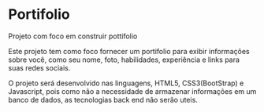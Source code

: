 # Portifolio
 Projeto com foco em construir pottifolio
 
 Este projeto tem como foco fornecer um portifolio para exibir informações sobre você, como seu nome, foto, habilidades, experiência e links para suas redes sociais.
 
 O projeto será desenvolvido nas linguagens, HTML5, CSS3(BootStrap) e Javascript, pois como não a necessidade de armazenar informações em um banco de dados, as tecnologias back end não serão uteis.